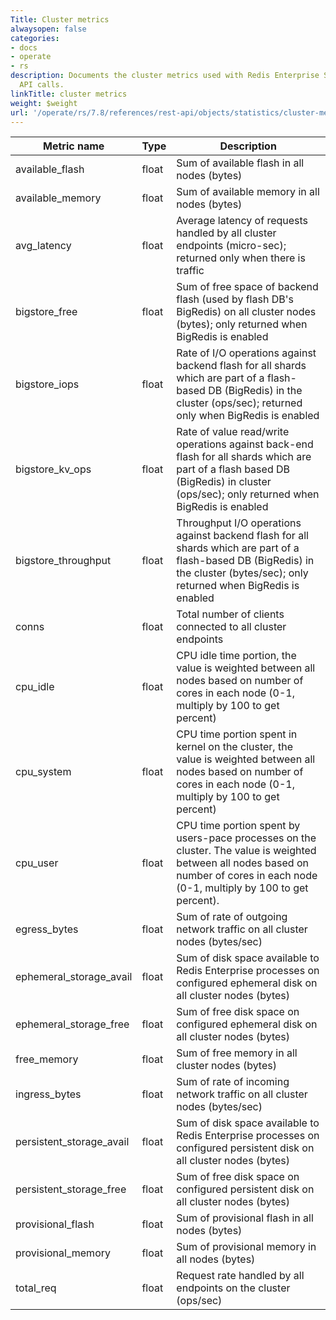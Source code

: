 ```yaml
---
Title: Cluster metrics
alwaysopen: false
categories:
- docs
- operate
- rs
description: Documents the cluster metrics used with Redis Enterprise Software REST
  API calls.
linkTitle: cluster metrics
weight: $weight
url: '/operate/rs/7.8/references/rest-api/objects/statistics/cluster-metrics/'
---
```


| Metric name | Type | Description |
|-------------|------|-------------|
| available_flash | float | Sum of available flash in all nodes (bytes) |
| available_memory | float | Sum of available memory in all nodes (bytes) |
| avg_latency | float | Average latency of requests handled by all cluster endpoints (micro-sec); returned only when there is traffic |
| bigstore_free | float | Sum of free space of backend flash (used by flash DB's BigRedis) on all cluster nodes (bytes); only returned when BigRedis is enabled |
| bigstore_iops | float | Rate of I/O operations against backend flash for all shards which are part of a flash-based DB (BigRedis) in the cluster (ops/sec); returned only when BigRedis is enabled |
| bigstore_kv_ops | float | Rate of value read/write operations against back-end flash for all shards which are part of a flash based DB (BigRedis) in cluster (ops/sec); only returned when BigRedis is enabled |
| bigstore_throughput | float | Throughput I/O operations against backend flash for all shards which are part of a flash-based DB (BigRedis) in the cluster (bytes/sec); only returned when BigRedis is enabled |
| conns | float | Total number of clients connected to all cluster endpoints |
| cpu_idle | float | CPU idle time portion, the value is weighted between all nodes based on number of cores in each node (0-1, multiply by 100 to get percent) |
| cpu_system | float | CPU time portion spent in kernel on the cluster, the value is weighted between all nodes based on number of cores in each node (0-1, multiply by 100 to get percent) |
| cpu_user | float | CPU time portion spent by users-pace processes on the cluster. The value is weighted between all nodes based on number of cores in each node (0-1, multiply by 100 to get percent). |
| egress_bytes | float | Sum of rate of outgoing network traffic on all cluster nodes (bytes/sec) |
| ephemeral_storage_avail | float | Sum of disk space available to Redis Enterprise processes on configured ephemeral disk on all cluster nodes (bytes) |
| ephemeral_storage_free | float | Sum of free disk space on configured ephemeral disk on all cluster nodes (bytes) |
| free_memory | float | Sum of free memory in all cluster nodes (bytes) |
| ingress_bytes | float | Sum of rate of incoming network traffic on all cluster nodes (bytes/sec) |
| persistent_storage_avail | float | Sum of disk space available to Redis Enterprise processes on configured persistent disk on all cluster nodes (bytes) |
| persistent_storage_free | float | Sum of free disk space on configured persistent disk on all cluster nodes (bytes) |
| provisional_flash | float | Sum of provisional flash in all nodes (bytes) |
| provisional_memory | float | Sum of provisional memory in all nodes (bytes) |
| total_req | float | Request rate handled by all endpoints on the cluster (ops/sec) |
